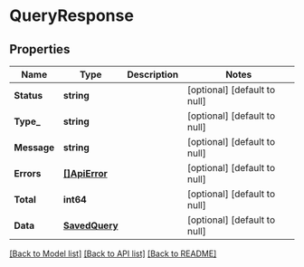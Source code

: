 # QueryResponse

## Properties
Name | Type | Description | Notes
------------ | ------------- | ------------- | -------------
**Status** | **string** |  | [optional] [default to null]
**Type_** | **string** |  | [optional] [default to null]
**Message** | **string** |  | [optional] [default to null]
**Errors** | [**[]ApiError**](ApiError.md) |  | [optional] [default to null]
**Total** | **int64** |  | [optional] [default to null]
**Data** | [**SavedQuery**](SavedQuery.md) |  | [optional] [default to null]

[[Back to Model list]](../README.md#documentation-for-models) [[Back to API list]](../README.md#documentation-for-api-endpoints) [[Back to README]](../README.md)


